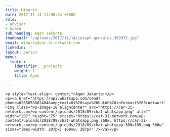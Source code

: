 ```yaml
---
title: Minarto
date: 2017-11-14 11:08:34 +0000
role:
- advisor
- board
sub_heading: Agen Jakarta
thumbnail: "/uploads/2017/11/14/joseph-gonzalez-399972.jpg"
email: minarto@car-3i-network.com
linkedin: ''
layout: person
menu:
  footer:
    identifier: _projects
    weight: 1
    title: Agen

---
```

    <p style="text-align: center;">Agen Jakarta:</p>
    <p><a href="https://api.whatsapp.com/send?phone=6285658862404&amp;text=Hi%20saya%20butuh%20informasi%203inetwork"><img class="wp-image-18 aligncenter" src="https://car-3i-network.com/wp-content/uploads/2018/09/chat-whatsapp.png" alt="" width="207" height="75" srcset="https://car-3i-network.com/wp-content/uploads/2018/09/chat-whatsapp.png 768w, https://car-3i-network.com/wp-content/uploads/2018/09/chat-whatsapp-300x109.png 300w" sizes="(max-width: 207px) 100vw, 207px" /></a></p>
    